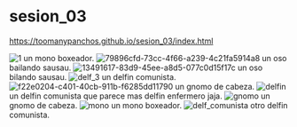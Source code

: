 
# sesion_03
https://toomanypanchos.github.io/sesion_03/index.html

![1](https://user-images.githubusercontent.com/89993556/132763056-69ea2f00-3936-426b-a1c1-38511e747c07.jpg)
un mono boxeador.
![79896cfd-73cc-4f66-a239-4c21fa5914a8](https://user-images.githubusercontent.com/89993556/132763059-10759405-b964-4bff-9f75-d17b14ca8e7a.jpg)
un oso bailando sausau.
![13491617-83d9-45ee-a8d5-077c0d15f17c](https://user-images.githubusercontent.com/89993556/132763064-3f2c14cb-7b7e-4686-a1a3-56a6e8379c55.jpg)
un oso bilando sausau.
![delf_3](https://user-images.githubusercontent.com/89993556/132763070-42b370f1-7cf5-409f-9b81-3f6ece103a9f.jpg)
un delfin comunista.
![f22e0204-c401-40cb-911b-f6285dd11790](https://user-images.githubusercontent.com/89993556/132763078-6b610782-4077-40f0-a18c-885ddc94cce1.jpg)
un gnomo de cabeza.
![delfin](https://user-images.githubusercontent.com/89993556/132760851-39fa584c-1be2-4c4e-89c7-5e5a2f1060aa.jpg)
un delfin comunista que parece mas delfin enfermero jaja.
![gnomo](https://user-images.githubusercontent.com/89993556/132760854-cad1824f-101b-4883-bcf0-8810d2438602.jpg)
un gnomo de cabeza.
![mono](https://user-images.githubusercontent.com/89993556/132760855-33a21d50-9272-4e7a-bf0f-b63783ea69a0.jpg)
un mono boxeador.
![delf_comunista](https://user-images.githubusercontent.com/89993556/132760857-b40aaf33-a24c-4426-a296-eddc08be43cd.jpg)
otro delfin comunista.
